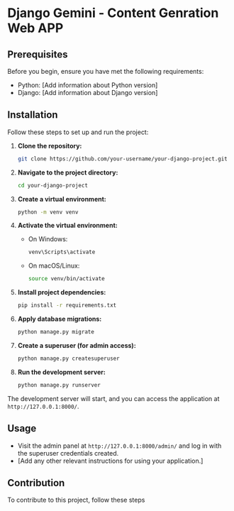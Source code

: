 # Django Gemini - Content Genration Web APP

## Prerequisites

Before you begin, ensure you have met the following requirements:

- Python: [Add information about Python version]
- Django: [Add information about Django version]

## Installation

Follow these steps to set up and run the project:

1. **Clone the repository:**

    ```bash
    git clone https://github.com/your-username/your-django-project.git
    ```

2. **Navigate to the project directory:**

    ```bash
    cd your-django-project
    ```

3. **Create a virtual environment:**

    ```bash
    python -m venv venv
    ```

4. **Activate the virtual environment:**

    - On Windows:

        ```bash
        venv\Scripts\activate
        ```

    - On macOS/Linux:

        ```bash
        source venv/bin/activate
        ```

5. **Install project dependencies:**

    ```bash
    pip install -r requirements.txt
    ```

6. **Apply database migrations:**

    ```bash
    python manage.py migrate
    ```

7. **Create a superuser (for admin access):**

    ```bash
    python manage.py createsuperuser
    ```

8. **Run the development server:**

    ```bash
    python manage.py runserver
    ```

The development server will start, and you can access the application at `http://127.0.0.1:8000/`.

## Usage

- Visit the admin panel at `http://127.0.0.1:8000/admin/` and log in with the superuser credentials created.
- [Add any other relevant instructions for using your application.]

## Contribution

To contribute to this project, follow these steps
